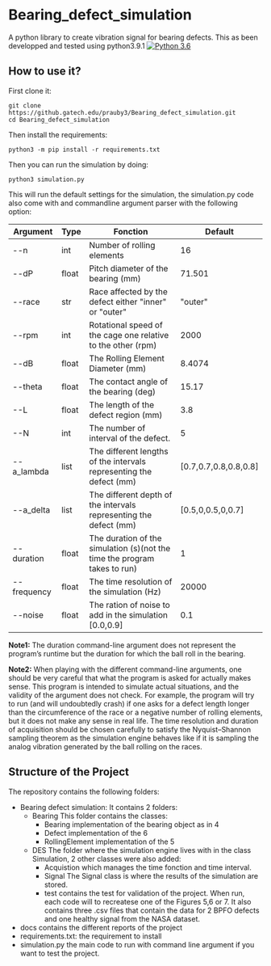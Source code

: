 # Bearing_defect_simulation
A python library to create vibration signal for bearing defects. 
This as been developped and tested using python3.9.1
[![Python 3.6](https://img.shields.io/badge/python-3.9-blue.svg)](https://www.python.org/downloads/release/python-391/)

## How to use it? 
First clone it:
```
git clone https://github.gatech.edu/prauby3/Bearing_defect_simulation.git
cd Bearing_defect_simulation
```
Then install the requirements:
``` 
python3 -m pip install -r requirements.txt
```

Then you can run the simulation by doing:
```
python3 simulation.py
```

This will run the default settings for the simulation, the simulation.py code also come with and commandline argument parser with the following option:

| Argument    | Type  | Fonction                                                                  | Default               |
|-------------|-------|---------------------------------------------------------------------------|-----------------------|
| --n         | int   | Number of rolling elements                                                | 16                    |
| --dP        | float | Pitch diameter of the bearing (mm)                                        | 71.501                |
| --race      | str   | Race affected by the defect either "inner" or "outer"                     | "outer"               |
| --rpm       | int   | Rotational speed of the cage one relative to the other (rpm)              | 2000                  |
| --dB        | float | The Rolling Element Diameter (mm)                                         | 8.4074                |
| --theta     | float | The contact angle of the bearing (deg)                                    | 15.17                 |
| --L         | float | The length of the defect region (mm)                                      | 3.8                   |
| --N         | int   | The number of interval of the defect.                                     | 5                     |
| --a_lambda  | list  | The different lengths of the intervals representing the defect (mm)       | [0.7,0.7,0.8,0.8,0.8] |
| --a_delta   | list  | The different depth of the intervals representing the defect (mm)         | [0.5,0,0.5,0,0.7]     |
| --duration  | float | The duration of the simulation (s)(not the time the program takes to run) | 1                     |
| --frequency | float | The time resolution of the simulation (Hz)                                | 20000                 |
| --noise     | float | The ration of noise to add in the simulation [0.0,0.9]                    | 0.1                   |

__Note1:__ The duration command-line argument does not represent the program’s runtime but the duration for which the ball roll in the bearing.

__Note2:__ When playing with the different command-line arguments, one should be very careful that what the program is asked for actually makes sense. This program is intended to simulate actual situations, and the validity of the argument does not check. For example, the program will try to run (and will undoubtedly crash) if one asks for a defect length longer than the circumference of the race or a negative number of rolling elements, but it does not make any sense in real life. The time resolution and duration of acquisition should be chosen carefully to satisfy the Nyquist–Shannon sampling theorem as the simulation engine behaves like if it is sampling the analog vibration generated by the ball rolling on the races.



## Structure of the Project
The repository contains the following folders:
  - Bearing defect simulation: It contains 2 folders:
    - Bearing This folder contains the classes:
      - Bearing implementation of the bearing object as in 4
      - Defect implementation of the 6
      - RollingElement implementation of the 5
    - DES The folder where the simulation engine lives with in the class Simulation, 2 other classes were also
added:
      - Acquistion which manages the time fonction and time interval.
      -  Signal The Signal class is where the results of the simulation are stored.
      - test contains the test for validation of the project. When run, each code will to recreatese one of the Figures 5,6 or 7. It also contains three .csv files that contain the data for 2 BPFO defects and one healthy signal from the NASA dataset.
- docs contains the different reports of the project
- requirements.txt: the requirement to install
- simulation.py the main code to run with command line argument if you want to test the project.

